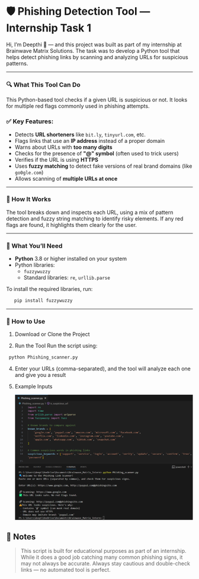 # 🛡️ Phishing Detection Tool — Internship Task 1

Hi, I’m Deepthi 👋 — and this project was built as part of my internship at Brainwave Matrix Solutions. The task was to develop a Python tool that helps detect phishing links by scanning and analyzing URLs for suspicious patterns.

---
### 🔍 What This Tool Can Do

This Python-based tool checks if a given URL is suspicious or not. It looks for multiple red flags commonly used in phishing attempts.

### ✅ Key Features:
- Detects **URL shorteners** like `bit.ly`, `tinyurl.com`, etc.
- Flags links that use an **IP address** instead of a proper domain
- Warns about URLs with **too many digits**
- Checks for the presence of **"@" symbol** (often used to trick users)
- Verifies if the URL is using **HTTPS**
- Uses **fuzzy matching** to detect fake versions of real brand domains (like `go0gle.com`)
- Allows scanning of **multiple URLs at once**

---

### 🧠 How It Works

The tool breaks down and inspects each URL, using a mix of pattern detection and fuzzy string matching to identify risky elements. If any red flags are found, it highlights them clearly for the user.

---

### 🔧 What You’ll Need

- **Python** 3.8 or higher installed on your system
- Python libraries:
  - `fuzzywuzzy`
  - Standard libraries: `re`, `urllib.parse`

To install the required libraries, run:

```bash
   pip install fuzzywuzzy 
```
---

### 🚀 How to Use

1. Download or Clone the Project

2. Run the Tool
Run the script using:

```bash
 python Phishing_scanner.py
```

4. Enter your URLs (comma-separated), and the tool will analyze each one and give you a result

5. Example Inputs
   
   ![](https://github.com/deepthiii33/Brainwave_Matrix_Intern/blob/main/Sample.png)

📌 **Notes**  
--------

> This script is built for educational purposes as part of an internship.  
> While it does a good job catching many common phishing signs, it may not always be accurate. Always stay cautious and double-check links — no automated tool is perfect.

   
   























